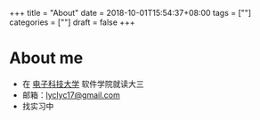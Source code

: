 +++
title = "About"
date = 2018-10-01T15:54:37+08:00
tags = [""]
categories = [""]
draft = false
+++

# About me

- 在 [电子科技大学](www.uestc.edu.cn) 软件学院就读大三
- 邮箱：lyclyc17@gmail.com
- 找实习中
